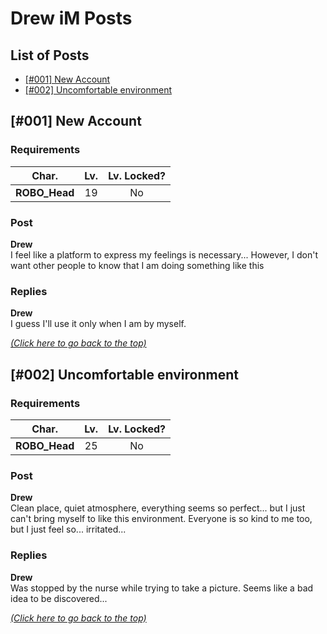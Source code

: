 # Drew iM Posts
## <a id="toc"/>List of Posts
- [\[#001\] New Account](#d0101)
- [\[#002\] Uncomfortable environment](#d0201)

## <a id="d0101"/>\[#001\] New Account
### Requirements
|    Char.    |Lv.|Lv. Locked?|
|-------------|:-:|:---------:|
|**ROBO_Head**|19 |    No     |

### Post
**Drew**<br>
I feel like a platform to express my feelings is necessary... However, I don't want other people to know that I am doing something like this
### Replies
**Drew**<br>
I guess I'll use it only when I am by myself.

[*(Click here to go back to the top)*](#toc)

## <a id="d0201"/>\[#002\] Uncomfortable environment
### Requirements
|    Char.    |Lv.|Lv. Locked?|
|-------------|:-:|:---------:|
|**ROBO_Head**|25 |    No     |

### Post
**Drew**<br>
Clean place, quiet atmosphere, everything seems so perfect... but I just can't bring myself to like this environment. Everyone is so kind to me too, but I just feel so... irritated...
### Replies
**Drew**<br>
Was stopped by the nurse while trying to take a picture. Seems like a bad idea to be discovered...

[*(Click here to go back to the top)*](#toc)

